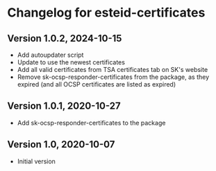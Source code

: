 # Changelog for esteid-certificates

## Version 1.0.2, 2024-10-15

* Add autoupdater script 
* Update to use the newest certificates
* Add all valid certificates from TSA certificates tab on SK's website
* Remove sk-ocsp-responder-certificates from the package, as they expired (and all OCSP certificates are listed as expired)

## Version 1.0.1, 2020-10-27

* Add sk-ocsp-responder-certificates to the package

## Version 1.0, 2020-10-07

* Initial version
